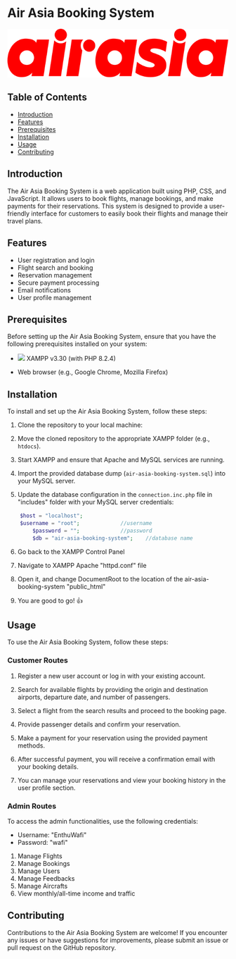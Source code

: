 # Air Asia Booking System

![Air Asia Booking System](./public_html/assets/img/airasiacom_logo.svg)


## Table of Contents

- [Introduction](#introduction)
- [Features](#features)
- [Prerequisites](#prerequisites)
- [Installation](#installation)
- [Usage](#usage)
- [Contributing](#contributing)

## Introduction

The Air Asia Booking System is a web application built using PHP, CSS, and JavaScript. It allows users to book flights, manage bookings, and make payments for their reservations. This system is designed to provide a user-friendly interface for customers to easily book their flights and manage their travel plans.

## Features

- User registration and login
- Flight search and booking
- Reservation management
- Secure payment processing
- Email notifications
- User profile management

## Prerequisites

Before setting up the Air Asia Booking System, ensure that you have the following prerequisites installed on your system:

- <img src="https://upload.wikimedia.org/wikipedia/en/thumb/7/78/XAMPP_logo.svg/1200px-XAMPP_logo.svg.png" width="5%"> XAMPP v3.30 (with PHP 8.2.4)

- Web browser (e.g., Google Chrome, Mozilla Firefox)

## Installation

To install and set up the Air Asia Booking System, follow these steps:

1. Clone the repository to your local machine:

2. Move the cloned repository to the appropriate XAMPP folder (e.g., `htdocs`).

3. Start XAMPP and ensure that Apache and MySQL services are running.

4. Import the provided database dump (`air-asia-booking-system.sql`) into your MySQL server.

5. Update the database configuration in the `connection.inc.php` file in "includes" folder with your MySQL server credentials:

```php
	$host = "localhost";
	$username = "root"; 			//username
    	$password = "";				//password
    	$db = "air-asia-booking-system";	//database name
```

6. Go back to the XAMPP Control Panel

7. Navigate to XAMPP Apache "httpd.conf" file

8. Open it, and change DocumentRoot to the location of the air-asia-booking-system "public_html"

9. You are good to go! 👍


## Usage

To use the Air Asia Booking System, follow these steps:

### Customer Routes

1. Register a new user account or log in with your existing account.

2. Search for available flights by providing the origin and destination airports, departure date, and number of passengers.

3. Select a flight from the search results and proceed to the booking page.

4. Provide passenger details and confirm your reservation.

5. Make a payment for your reservation using the provided payment methods.

6. After successful payment, you will receive a confirmation email with your booking details.

7. You can manage your reservations and view your booking history in the user profile section.

### Admin Routes

To access the admin functionalities, use the following credentials:
- Username: "EnthuWafi"
- Password: "wafi"

1. Manage Flights
2. Manage Bookings
3. Manage Users
4. Manage Feedbacks
5. Manage Aircrafts
6. View monthly/all-time income and traffic

## Contributing

Contributions to the Air Asia Booking System are welcome! If you encounter any issues or have suggestions for improvements, please submit an issue or pull request on the GitHub repository.


